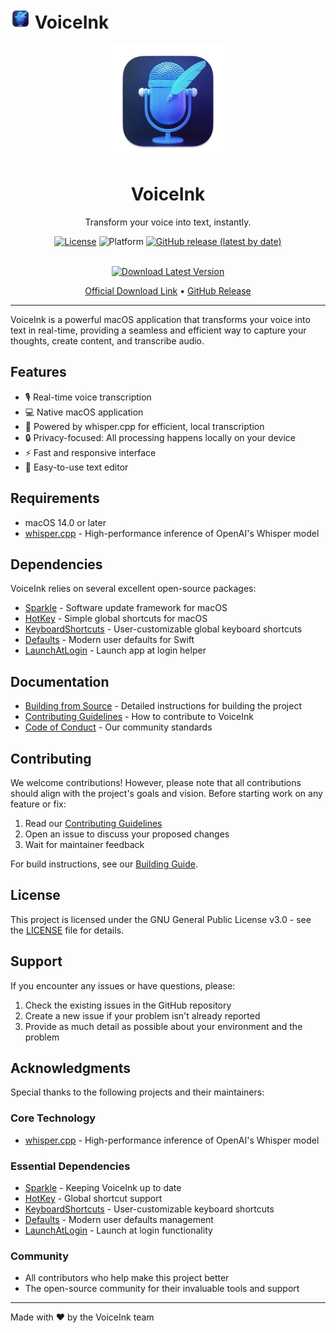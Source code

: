 # <img src="VoiceInk/Assets.xcassets/AppIcon.appiconset/64-mac.png" width="32" height="32" /> VoiceInk

<div align="center">
  <img src="VoiceInk/Assets.xcassets/AppIcon.appiconset/256-mac.png" width="180" height="180" />
  <h1>VoiceInk</h1>
  <p>Transform your voice into text, instantly.</p>

  [![License](https://img.shields.io/badge/License-GPL%20v3-blue.svg)](https://www.gnu.org/licenses/gpl-3.0)
  ![Platform](https://img.shields.io/badge/platform-macOS%2014.0%2B-brightgreen)
  [![GitHub release (latest by date)](https://img.shields.io/github/v/release/Beingpax/VoiceInk)](https://github.com/Beingpax/VoiceInk/releases)
  <!-- Add Discord badge once link is provided -->

  <br />
  
  <a href="https://dub.sh/voiceinc">
    <img src="https://img.shields.io/badge/Download-Latest%20Version-blue?style=for-the-badge&logo=apple" alt="Download Latest Version" />
  </a>
  
  <p align="center">
    <a href="https://dub.sh/voiceinc">Official Download Link</a> • 
    <a href="https://github.com/Beingpax/VoiceInk/releases/latest">GitHub Release</a>
  </p>
</div>

---

VoiceInk is a powerful macOS application that transforms your voice into text in real-time, providing a seamless and efficient way to capture your thoughts, create content, and transcribe audio.

## Features

- 🎙️ Real-time voice transcription
- 💻 Native macOS application
- 🚀 Powered by whisper.cpp for efficient, local transcription
- 🔒 Privacy-focused: All processing happens locally on your device
- ⚡ Fast and responsive interface
- 📝 Easy-to-use text editor

## Requirements

- macOS 14.0 or later
- [whisper.cpp](https://github.com/ggerganov/whisper.cpp) - High-performance inference of OpenAI's Whisper model

## Dependencies

VoiceInk relies on several excellent open-source packages:
- [Sparkle](https://github.com/sparkle-project/Sparkle) - Software update framework for macOS
- [HotKey](https://github.com/soffes/HotKey) - Simple global shortcuts for macOS
- [KeyboardShortcuts](https://github.com/sindresorhus/KeyboardShortcuts) - User-customizable global keyboard shortcuts
- [Defaults](https://github.com/sindresorhus/Defaults) - Modern user defaults for Swift
- [LaunchAtLogin](https://github.com/sindresorhus/LaunchAtLogin) - Launch app at login helper

## Documentation

- [Building from Source](BUILDING.md) - Detailed instructions for building the project
- [Contributing Guidelines](CONTRIBUTING.md) - How to contribute to VoiceInk
- [Code of Conduct](CODE_OF_CONDUCT.md) - Our community standards

## Contributing

We welcome contributions! However, please note that all contributions should align with the project's goals and vision. Before starting work on any feature or fix:

1. Read our [Contributing Guidelines](CONTRIBUTING.md)
2. Open an issue to discuss your proposed changes
3. Wait for maintainer feedback

For build instructions, see our [Building Guide](BUILDING.md).

## License

This project is licensed under the GNU General Public License v3.0 - see the [LICENSE](LICENSE) file for details.

## Support

If you encounter any issues or have questions, please:
1. Check the existing issues in the GitHub repository
2. Create a new issue if your problem isn't already reported
3. Provide as much detail as possible about your environment and the problem

## Acknowledgments

Special thanks to the following projects and their maintainers:

### Core Technology
- [whisper.cpp](https://github.com/ggerganov/whisper.cpp) - High-performance inference of OpenAI's Whisper model

### Essential Dependencies
- [Sparkle](https://github.com/sparkle-project/Sparkle) - Keeping VoiceInk up to date
- [HotKey](https://github.com/soffes/HotKey) - Global shortcut support
- [KeyboardShortcuts](https://github.com/sindresorhus/KeyboardShortcuts) - User-customizable keyboard shortcuts
- [Defaults](https://github.com/sindresorhus/Defaults) - Modern user defaults management
- [LaunchAtLogin](https://github.com/sindresorhus/LaunchAtLogin) - Launch at login functionality

### Community
- All contributors who help make this project better
- The open-source community for their invaluable tools and support

---

Made with ❤️ by the VoiceInk team 